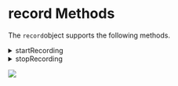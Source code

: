                            


record Methods
==============

The `record`object supports the following methods.


<details close markdown="block"><summary>startRecording</summary> 

* * *

Starts recording audio.

### Syntax

```

startRecording();
```

### Example

```

function errorcallback(errorMessage) {
    var errorMesg = "Reason for the failure is: " + errorMessage;
    alert(errorMesg);
}

function successcallback(fileobj) {}

var fileObj = new voltmx.io.file("recording");

var config = {
    onSuccess: successCallback,
    onFailure: failureCallback
};

var recordObj = voltmx.media.record(fileobj, config);
recordObj.startRecording();
```

### Parameters

None.

### Return Values

None.

### Platform Availability

Windows10, Android, iOS

* * *

</details>
<details close markdown="block"><summary>stopRecording</summary> 

* * *

Stops the current recording.

### Syntax

```

stopRecording();
```

### Example

```

function errorcallback(errorMessage) {
    var errorMesg = "Reason for the failure is: " + errorMessage;
    alert(errorMesg);
}

function successcallback(fileobj) {}

var fileObj = new voltmx.io.file("recording");

var config = {
    onSuccess: successCallback,
    onFailure: failureCallback
};

var recordObj = voltmx.media.record(fileobj, config);
recordObj.startRecording();

// More code goes here.

recordObj.stopRecording();
```

### Parameters

None.

### Return Values

None.

### Remarks

This method has no effect if recording is not in progress.

### Platform Availability

Windows10, Android, iOS

* * *

</details>

![](resources/prettify/onload.png)
